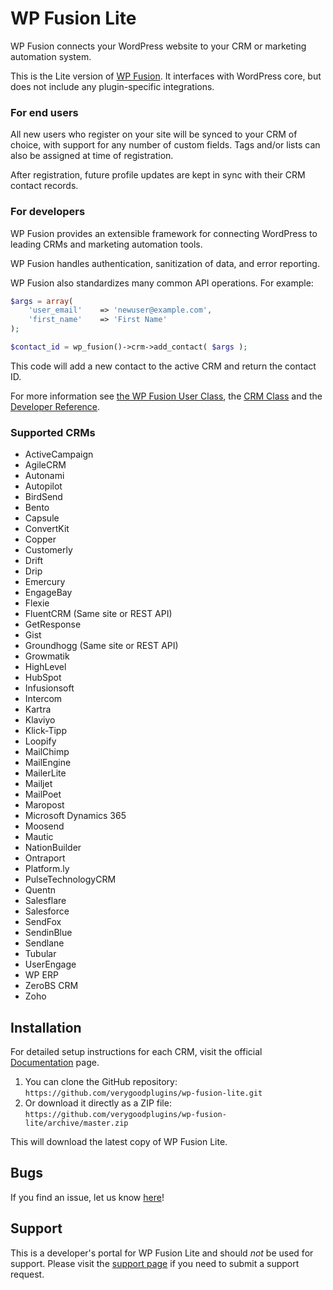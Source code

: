 # WP Fusion Lite #

WP Fusion connects your WordPress website to your CRM or marketing automation system.

This is the Lite version of [WP Fusion](https://wpfusion.com/). It interfaces with WordPress core, but does not include any plugin-specific integrations.


### For end users

All new users who register on your site will be synced to your CRM of choice, with support for any number of custom fields. Tags and/or lists can also be assigned at time of registration.

After registration, future profile updates are kept in sync with their CRM contact records.

### For developers

WP Fusion provides an extensible framework for connecting WordPress to leading CRMs and marketing automation tools.

WP Fusion handles authentication, sanitization of data, and error reporting.

WP Fusion also standardizes many common API operations. For example:

```php
$args = array(
	'user_email'	=> 'newuser@example.com',
	'first_name'	=> 'First Name'
);

$contact_id = wp_fusion()->crm->add_contact( $args );
```

This code will add a new contact to the active CRM and return the contact ID.

For more information see [the WP Fusion User Class](https://wpfusion.com/documentation/advanced-developer-tutorials/wp-fusion-user-class/), the [CRM Class](https://wpfusion.com/documentation/advanced-developer-tutorials/how-wp-fusion-interfaces-with-multiple-crms/) and the [Developer Reference](https://wpfusion.com/documentation/#developer).

### Supported CRMs

* ActiveCampaign
* AgileCRM
* Autonami
* Autopilot
* BirdSend
* Bento
* Capsule
* ConvertKit
* Copper
* Customerly
* Drift
* Drip
* Emercury
* EngageBay
* Flexie
* FluentCRM (Same site or REST API)
* GetResponse
* Gist
* Groundhogg (Same site or REST API)
* Growmatik
* HighLevel
* HubSpot
* Infusionsoft
* Intercom
* Kartra
* Klaviyo
* Klick-Tipp
* Loopify
* MailChimp
* MailEngine
* MailerLite
* Mailjet
* MailPoet
* Maropost
* Microsoft Dynamics 365
* Moosend
* Mautic
* NationBuilder
* Ontraport
* Platform.ly
* PulseTechnologyCRM
* Quentn
* Salesflare
* Salesforce
* SendFox
* SendinBlue
* Sendlane
* Tubular
* UserEngage
* WP ERP
* ZeroBS CRM
* Zoho

## Installation ##

For detailed setup instructions for each CRM, visit the official [Documentation](https://wpfusion.com/documentation/getting-started/installation-guide/) page.

1. You can clone the GitHub repository: `https://github.com/verygoodplugins/wp-fusion-lite.git`
2. Or download it directly as a ZIP file: `https://github.com/verygoodplugins/wp-fusion-lite/archive/master.zip`

This will download the latest copy of WP Fusion Lite.

## Bugs ##
If you find an issue, let us know [here](https://github.com/verygoodplugins/wp-fusion-lite/issues?state=open)!

## Support ##
This is a developer's portal for WP Fusion Lite and should _not_ be used for support. Please visit the [support page](https://wpfusion.com/support/contact) if you need to submit a support request.
